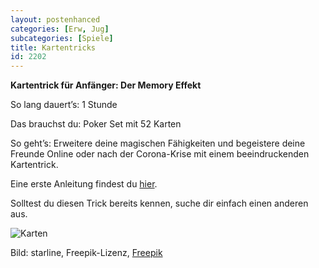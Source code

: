 ```yaml
---
layout: postenhanced
categories: [Erw, Jug]
subcategories: [Spiele]
title: Kartentricks
id: 2202
---
```

**Kartentrick für Anfänger: Der Memory Effekt**

So lang dauert’s: 1 Stunde

Das brauchst du: Poker Set mit 52 Karten

So geht’s: Erweitere deine magischen Fähigkeiten und begeistere deine Freunde Online oder nach der Corona-Krise mit einem beeindruckenden Kartentrick.

Eine erste Anleitung findest du [hier](https://www.lazarro.de/memory-effekt-kartentrick-fuer-anfaenger/).

Solltest du diesen Trick bereits kennen, suche dir einfach einen anderen aus.

![Karten](https://image.freepik.com/vektoren-kostenlos/vier-asse-poker-karte-abbildung_1017-3850.jpg)

Bild: starline, Freepik-Lizenz, [Freepik](https://de.freepik.com/vektoren-kostenlos/vier-asse-poker-karte-abbildung_898828.htm#page=1&query=Spielkarten&position=4)
